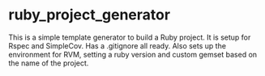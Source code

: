 # ruby_project_generator
This is a simple template generator to build a Ruby project. It is setup for Rspec and SimpleCov. Has a .gitignore all ready. Also sets up the environment for RVM, setting a ruby version and custom gemset based on the name of the project.


